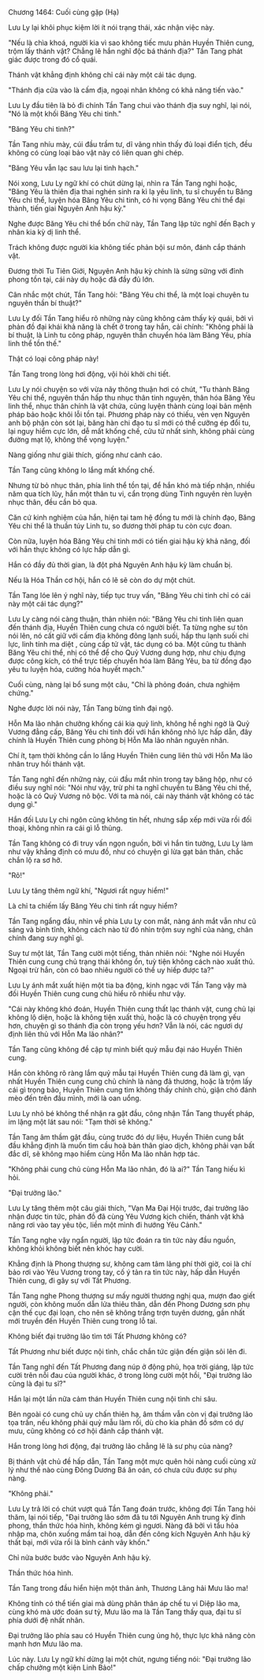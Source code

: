 




Chương 1464: Cuối cùng gặp (Hạ)


Lưu Ly lại khôi phục kiệm lời ít nói trạng thái, xác nhận việc này.

"Nếu là chìa khoá, người kia vì sao không tiếc mưu phản Huyền Thiên cung, trộm lấy thánh vật? Chẳng lẽ hắn nghĩ độc bá thánh địa?" Tần Tang phát giác được trong đó cổ quái.

Thánh vật khẳng định không chỉ cái này một cái tác dụng.

"Thánh địa cửa vào là cấm địa, ngoại nhân không có khả năng tiến vào."

Lưu Ly đầu tiên là bỏ đi chính Tần Tang chui vào thánh địa suy nghĩ, lại nói, "Nó là một khối Băng Yêu chi tinh."

"Băng Yêu chi tinh?"

Tần Tang nhíu mày, cúi đầu trầm tư, dĩ vãng nhìn thấy đủ loại điển tịch, đều không có cùng loại bảo vật này có liên quan ghi chép.

"Băng Yêu vẫn lạc sau lưu lại tinh hạch."

Nói xong, Lưu Ly ngữ khí có chút dừng lại, nhìn ra Tần Tang nghi hoặc, "Băng Yêu là thiên địa thai nghén sinh ra kì lạ yêu linh, tu sĩ chuyển tu Băng Yêu chi thể, luyện hóa Băng Yêu chi tinh, có hi vọng Băng Yêu chi thể đại thành, tiến giai Nguyên Anh hậu kỳ."

Nghe được Băng Yêu chi thể bốn chữ này, Tần Tang lập tức nghĩ đến Bạch y nhân kia kỳ dị linh thể.

Trách không được người kia không tiếc phản bội sư môn, đánh cắp thánh vật.

Đương thời Tu Tiên Giới, Nguyên Anh hậu kỳ chính là sừng sững với đỉnh phong tồn tại, cái này dụ hoặc đã đầy đủ lớn.

Cân nhắc một chút, Tần Tang hỏi: "Băng Yêu chi thể, là một loại chuyên tu nguyên thần bí thuật?"

Lưu Ly đối Tần Tang hiểu rõ những này cũng không cảm thấy kỳ quái, bởi vì phản đồ đại khái khả năng là chết ở trong tay hắn, cải chính: "Không phải là bí thuật, là Linh tu công pháp, nguyên thần chuyển hóa làm Băng Yêu, phía linh thể tồn thế."

Thật có loại công pháp này!

Tần Tang trong lòng hơi động, vội hỏi khởi chi tiết.

Lưu Ly nói chuyện so với vừa nãy thông thuận hơi có chút, "Tu thành Băng Yêu chi thể, nguyên thần hấp thu nhục thân tinh nguyên, thân hóa Băng Yêu linh thể, nhục thân chính là vật chứa, cũng luyện thành cùng loại bản mệnh pháp bảo hoặc khôi lỗi tồn tại. Phương pháp này có thiếu, vẻn vẹn Nguyên anh bộ phận còn sót lại, băng hàn chi đạo tu sĩ mới có thể cưỡng ép đổi tu, lại nguy hiểm cực lớn, dễ mất khống chế, cửu tử nhất sinh, không phải cùng đường mạt lộ, không thể vọng luyện."

Nàng giống như giải thích, giống như cảnh cáo.

Tần Tang cũng không lo lắng mất khống chế.

Nhưng từ bỏ nhục thân, phía linh thể tồn tại, để hắn khó mà tiếp nhận, nhiều năm qua tích lũy, hắn một thân tu vi, cẩn trọng dùng Tinh nguyên rèn luyện nhục thân, đều cần bỏ qua.

Căn cứ kinh nghiệm của hắn, hiện tại tam hệ đồng tu mới là chính đạo, Băng Yêu chi thể là thuần túy Linh tu, so đương thời pháp tu còn cực đoan.

Còn nữa, luyện hóa Băng Yêu chi tinh mới có tiến giai hậu kỳ khả năng, đối với hắn thực không có lực hấp dẫn gì.

Hắn có đầy đủ thời gian, là đột phá Nguyên Anh hậu kỳ làm chuẩn bị.

Nếu là Hóa Thần cơ hội, hắn có lẽ sẽ còn do dự một chút.

Tần Tang lóe lên ý nghĩ này, tiếp tục truy vấn, "Băng Yêu chi tinh chỉ có cái này một cái tác dụng?"

Lưu Ly càng nói càng thuận, thản nhiên nói: "Băng Yêu chi tinh liên quan đến thánh địa, Huyền Thiên cung chưa có người biết. Ta từng nghe sư tôn nói lên, nó cất giữ với cấm địa không đông lạnh suối, hấp thu lạnh suối chi lực, linh tính ma diệt , cùng cấp tử vật, tác dụng có ba. Một cũng tu thành Băng Yêu chi thể, nhị có thể để cho Quỷ Vương dung hợp, như chịu đựng được công kích, có thể trực tiếp chuyển hóa làm Băng Yêu, ba từ đồng đạo yêu tu luyện hóa, cường hóa huyết mạch."

Cuối cùng, nàng lại bổ sung một câu, "Chỉ là phỏng đoán, chưa nghiệm chứng."

Nghe được lời nói này, Tần Tang bừng tỉnh đại ngộ.

Hỗn Ma lão nhân chưởng khống cái kia quỷ linh, không hề nghi ngờ là Quỷ Vương đẳng cấp, Băng Yêu chi tinh đối với hắn không nhỏ lực hấp dẫn, đây chính là Huyền Thiên cung phòng bị Hỗn Ma lão nhân nguyên nhân.

Chí ít, tạm thời không cần lo lắng Huyền Thiên cung liên thủ với Hỗn Ma lão nhân truy hồi thánh vật.

Tần Tang nghĩ đến những này, cúi đầu mắt nhìn trong tay băng hộp, như có điều suy nghĩ nói: "Nói như vậy, trừ phi ta nghĩ chuyển tu Băng Yêu chi thể, hoặc là có Quỷ Vương nô bộc. Với ta mà nói, cái này thánh vật không có tác dụng gì."

Hắn đối Lưu Ly chi ngôn cũng không tin hết, nhưng sắp xếp mới vừa rồi đối thoại, không nhìn ra cái gì lỗ thủng.

Tần Tang không có đi truy vấn ngọn nguồn, bởi vì hắn tin tưởng, Lưu Ly làm như vậy khẳng định có mưu đồ, như có chuyện gì lừa gạt bản thân, chắc chắn lộ ra sơ hở.

"Rõ!"

Lưu Ly tăng thêm ngữ khí, "Ngươi rất nguy hiểm!"

Là chỉ ta chiếm lấy Băng Yêu chi tinh rất nguy hiểm?

Tần Tang ngẩng đầu, nhìn về phía Lưu Ly con mắt, nàng ánh mắt vẫn như cũ sáng và bình tĩnh, không cách nào từ đó nhìn trộm suy nghĩ của nàng, chân chính đang suy nghĩ gì.

Suy tư một lát, Tần Tang cười một tiếng, thản nhiên nói: "Nghe nói Huyền Thiên cung cung chủ trạng thái không ổn, tuỳ tiện không cách nào xuất thủ. Ngoại trừ hắn, còn có bao nhiêu người có thể uy hiếp được ta?"

Lưu Ly ánh mắt xuất hiện một tia ba động, kinh ngạc với Tần Tang vậy mà đối Huyền Thiên cung cung chủ hiểu rõ nhiều như vậy.

"Cái này không khó đoán, Huyền Thiên cung thất lạc thánh vật, cung chủ lại không lộ diện, hoặc là không tiện xuất thủ, hoặc là có chuyện trọng yếu hơn, chuyện gì so thánh địa còn trọng yếu hơn? Vẫn là nói, các ngươi dự định liên thủ với Hỗn Ma lão nhân?"

Tần Tang cũng không đề cập tự mình biết quỷ mẫu đại náo Huyền Thiên cung.

Hắn còn không rõ ràng lắm quỷ mẫu tại Huyền Thiên cung đã làm gì, vạn nhất Huyền Thiên cung cung chủ chính là nàng đả thương, hoặc là trộm lấy cái gì trọng bảo, Huyền Thiên cung tìm không thấy chính chủ, giận chó đánh mèo đến trên đầu mình, mới là oan uổng.

Lưu Ly nhỏ bé không thể nhận ra gật đầu, công nhận Tần Tang thuyết pháp, im lặng một lát sau nói: "Tạm thời sẽ không."

Tần Tang âm thầm gật đầu, cùng trước đó dự liệu, Huyền Thiên cung bắt đầu khẳng định là muốn tìm cầu hoà bản thân giao dịch, không phải vạn bất đắc dĩ, sẽ không mạo hiểm cùng Hỗn Ma lão nhân hợp tác.

"Không phải cung chủ cùng Hỗn Ma lão nhân, đó là ai?" Tần Tang hiếu kì hỏi.

"Đại trưởng lão."

Lưu Ly tăng thêm một câu giải thích, "Vạn Ma Đại Hội trước, đại trưởng lão nhận được tin tức, phản đồ đã cùng Yêu Vương kịch chiến, thánh vật khả năng rơi vào tay yêu tộc, liền một mình đi hướng Yêu Cảnh."

Tần Tang nghe vậy ngẩn người, lập tức đoán ra tin tức này đầu nguồn, không khỏi không biết nên khóc hay cười.

Khẳng định là Phong thượng sư, không cam tâm lãng phí thời giờ, coi là chí bảo rơi vào Yêu Vương trong tay, cố ý tản ra tin tức này, hấp dẫn Huyền Thiên cung, đi gây sự với Tất Phương.

Tần Tang nghe Phong thượng sư mấy người thương nghị qua, mượn đao giết người, còn không muốn dẫn lửa thiêu thân, dẫn đến Phong Dương sơn phụ cận thế cục đại loạn, cho nên sẽ không trắng trợn tuyên dương, gần nhất mới truyền đến Huyền Thiên cung trong lỗ tai.

Không biết đại trưởng lão tìm tới Tất Phương không có?

Tất Phương như biết được nội tình, chắc chắn tức giận đến giận sôi lên đi.

Tần Tang nghĩ đến Tất Phương đang núp ở động phủ, họa trời giáng, lập tức cười trên nỗi đau của người khác, ở trong lòng cười một hồi, "Đại trưởng lão cũng là đại tu sĩ?"

Hắn lại một lần nữa cảm thán Huyền Thiên cung nội tình chi sâu.

Bên ngoài có cung chủ uy chấn thiên hạ, âm thầm vẫn còn vị đại trưởng lão tọa trấn, nếu không phải quỷ mẫu làm rối, dù cho kia phản đồ sớm có dự mưu, cũng không có cơ hội đánh cắp thánh vật.

Hắn trong lòng hơi động, đại trưởng lão chẳng lẽ là sư phụ của nàng?

Bị thánh vật chủ đề hấp dẫn, Tần Tang một mực quên hỏi nàng cuối cùng xử lý như thế nào cùng Đông Dương Bá ân oán, có chưa cứu được sư phụ nàng.

"Không phải."

Lưu Ly trả lời có chút vượt quá Tần Tang đoán trước, không đợi Tần Tang hỏi thăm, lại nói tiếp, "Đại trưởng lão sớm đã tu tới Nguyên Anh trung kỳ đỉnh phong, thần thức hóa hình, không kém gì ngươi. Nàng đã bởi vì tẩu hỏa nhập ma, chôn xuống mầm tai hoạ, dẫn đến công kích Nguyên Anh hậu kỳ thất bại, mới vừa rồi là bình cảnh vây khốn."

Chỉ nửa bước bước vào Nguyên Anh hậu kỳ.

Thần thức hóa hình.

Tần Tang trong đầu hiển hiện một thân ảnh, Thương Lãng hải Mưu lão ma!

Không tính có thể tiến giai mà dùng phân thân áp chế tu vi Diệp lão ma, cùng khó mà ước đoán sư tỷ, Mưu lão ma là Tần Tang thấy qua, đại tu sĩ phía dưới đệ nhất nhân.

Đại trưởng lão phía sau có Huyền Thiên cung ủng hộ, thực lực khả năng còn mạnh hơn Mưu lão ma.

Lúc này. Lưu Ly ngữ khí dừng lại một chút, ngưng tiếng nói: "Đại trưởng lão chấp chưởng một kiện Linh Bảo!"




